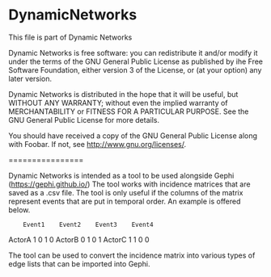 DynamicNetworks
===============
This file is part of Dynamic Networks

Dynamic Networks is free software: you can redistribute it and/or modify
it under the terms of the GNU General Public License as published by
ihe Free Software Foundation, either version 3 of the License, or
(at your option) any later version.

Dynamic Networks is distributed in the hope that it will be useful,
but WITHOUT ANY WARRANTY; without even the implied warranty of
MERCHANTABILITY or FITNESS FOR A PARTICULAR PURPOSE.  See the
GNU General Public License for more details.

You should have received a copy of the GNU General Public License
along with Foobar.  If not, see <http://www.gnu.org/licenses/>.

================

Dynamic Networks is intended as a tool to be used alongside Gephi (https://gephi.github.io/)
The tool works with incidence matrices that are saved as a .csv file.
The tool is only useful if the columns of the matrix represent events that are put in temporal order.
An example is offered below.

        Event1    Event2    Event3    Event4
ActorA    1         0         1         0
ActorB    0         1         0         1
ActorC    1         1         0         0

The tool can be used to convert the incidence matrix into various types of edge lists that can
be imported into Gephi.
